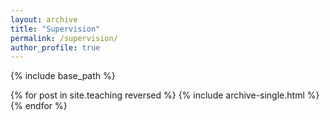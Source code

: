 ```yaml
---
layout: archive
title: "Supervision"
permalink: /supervision/
author_profile: true
---
```


{% include base_path %}

{% for post in site.teaching reversed %}
  {% include archive-single.html %}
{% endfor %}
